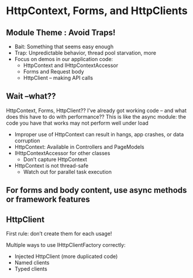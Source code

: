 # HttpContext, Forms, and HttpClients

## Module Theme : Avoid Traps!

- Bait: Something that seems easy enough
- Trap: Unpredictable behavior, thread pool starvation, more
- Focus on demos in our application code:
    - HttpContext and IHttpContextAccessor
    - Forms and Request body
    - HttpClient – making API calls

## Wait –what??

HttpContext, Forms, HttpClient??
I’ve already got working code – and what does this have to do with performance??
This is like the async module: the code you have that works may not perform well under load

- Improper use of HttpContext can result in hangs, app crashes, or data corruption
- HttpContext: Available in Controllers and PageModels
- IHttpContextAccessor for other classes
  - Don’t capture HttpContext
- HttpContext is not thread-safe
  - Watch out for parallel task execution

## For forms and body content, use async methods or framework features

## HttpClient

First rule: don’t create them for each usage!

Multiple ways to use IHttpClientFactory correctly:
- Injected HttpClient (more duplicated code)
- Named clients
- Typed clients
